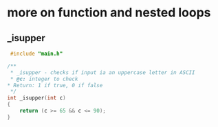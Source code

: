 # more on function and nested loops

## _isupper

```c
 #include "main.h"

/**
 * _isupper - checks if input ia an uppercase letter in ASCII
 * @c: integer to check
* Return: 1 if true, 0 if false
 */
int _isupper(int c)
{
	return (c >= 65 && c <= 90);
}
```
